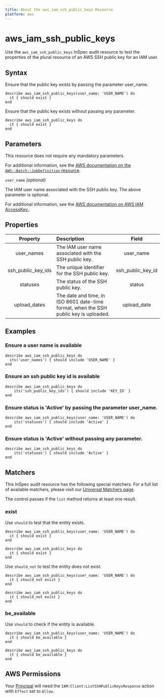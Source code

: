 ```yaml
---
title: About the aws_iam_ssh_public_keys Resource
platform: aws
---
```


# aws_iam_ssh_public_keys

Use the `aws_iam_ssh_public_keys` InSpec audit resource to test the properties of the plural resource of an AWS SSH public key for an IAM user.

## Syntax

Ensure that the public key exists by passing the parameter user_name.

    describe aws_iam_ssh_public_keys(user_name: 'USER_NAME') do
      it { should exist }
    end

Ensure that the public key exists without passing any parameter.

    describe aws_iam_ssh_public_keys do
      it { should exist }
    end

## Parameters

This resource does not require any mandatory parameters.

For additional information, see the [AWS documentation on the `AWS::Batch::JobDefinition` resource](https://docs.aws.amazon.com/AWSCloudFormation/latest/UserGuide/aws-resource-batch-jobdefinition.html).


`user_name` _(optional)_ 

The IAM user name associated with the SSH public key. The above parameter is optional.

For additional information, see the [AWS documentation on AWS IAM AccessKey.](https://docs.aws.amazon.com/AWSCloudFormation/latest/UserGuide/aws-properties-iam-accesskey.html).

## Properties

| Property | Description | Field |
| :---: | :--- | :---: |
| user_names         | The IAM user name associated with the SSH public key. | user_name         |
| ssh_public_key_ids | The unique identifier for the SSH public key.         | ssh_public_key_id |
| statuses           | The status of the SSH public key.                     | status            |
| upload_dates       | The date and time, in ISO 8601 date-time format, when the SSH public key is uploaded. | upload_date |

## Examples

### Ensure a user name is available

    describe aws_iam_ssh_public_keys do
      its('user_names') { should include 'USER_NAME' }
    end

### Ensure an ssh public key id is available

    describe aws_iam_ssh_public_keys do
        its('ssh_public_key_ids') { should include 'KEY_ID' }
    end

### Ensure status is 'Active' by passing the parameter user_name.

    describe aws_iam_ssh_public_keys(user_name: 'USER_NAME') do
        its('statuses') { should include 'Active' }
    end

### Ensure status is 'Active' without passing any parameter.

    describe aws_iam_ssh_public_keys do
        its('statuses') { should include 'Active' }
    end

## Matchers

This InSpec audit resource has the following special matchers. For a full list of available matchers, please visit our [Universal Matchers page](https://www.inspec.io/docs/reference/matchers/).

The control passes if the `list` method returns at least one result.

### exist

Use `should` to test that the entity exists.

    describe aws_iam_ssh_public_keys(user_name: 'USER_NAME') do
      it { should exist }
    end

    describe aws_iam_ssh_public_keys do
      it { should exist }
    end

Use `should_not` to test the entity does not exist.

    describe aws_iam_ssh_public_keys(user_name: 'USER_NAME') do
      it { should_not exist }
    end

    describe aws_iam_ssh_public_keys do
      it { should_not exist }
    end

### be_available

Use `should` to check if the entity is available.

    describe aws_iam_ssh_public_keys(user_name: 'USER_NAME') do
      it { should be_available }
    end

    describe aws_iam_ssh_public_keys do
      it { should be_available }
    end

## AWS Permissions

Your [Principal](https://docs.aws.amazon.com/IAM/latest/UserGuide/intro-structure.html#intro-structure-principal) will need the `IAM:Client:ListSSHPublicKeysResponse` action with `Effect` set to `Allow`.
